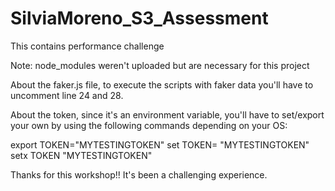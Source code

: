 # SilviaMoreno_S3_Assessment
 This contains performance challenge

Note: node_modules weren't uploaded but are necessary for this project

About the faker.js file, to execute the scripts with faker data you'll have to uncomment line 24 and 28.

About the token, since it's an environment variable, you'll have to set/export your own by using the following commands depending on your OS:

export TOKEN="MYTESTINGTOKEN"
set TOKEN= "MYTESTINGTOKEN"
setx TOKEN "MYTESTINGTOKEN"

Thanks for this workshop!! It's been a challenging experience.